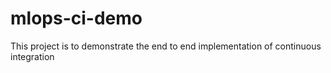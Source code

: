 # mlops-ci-demo
 This project is to demonstrate the end to end implementation of continuous integration 
